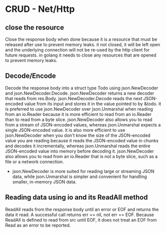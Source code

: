 # CRUD - Net/Http

## close the resource

Close the response body when done because it is a resource that must be released after use to prevent memory leaks. it not closed, it will be left open and the underlying connection will not be re-used by the http client for future requests. in golang it needs to close any resources that are opened to prevent memory leaks.

## Decode/Encode

Decode the response body into a struct type Todo using json.NewDecoder and json.NewDecoder.Decode. json.NewDecoder returns a new decoder that reads from res.Body. json.NewDecoder.Decode reads the next JSON-encoded value from its input and stores it in the value pointed to by &todo. it is preferred to use json.NewDecoder over json.Unmarshal when reading from an io.Reader because it is more efficient to read from an io.Reader than to read from a byte slice. json.NewDecoder also allows you to read from a stream of JSON-encoded values, whereas json.Unmarshal expects a single JSON-encoded value. it is also more efficient to use json.NewDecoder when you don't know the size of the JSON-encoded value you are reading because it reads the JSON-encoded value in chunks and decodes it incrementally, whereas json.Unmarshal reads the entire JSON-encoded value into memory before decoding it. json.NewDecoder also allows you to read from an io.Reader that is not a byte slice, such as a file or a network connection.
- json.NewDecoder is more suited for reading large or streaming JSON data, while json.Unmarshal is simpler and convenient for handling smaller, in-memory JSON data.

## Reading data using io and its ReadAll method

ReadAll reads from the response body until an error or EOF and returns the data it read. A successful call returns err == nil, not err == EOF. Because ReadAll is defined to read from src until EOF, it does not treat an EOF from Read as an error to be reported.
